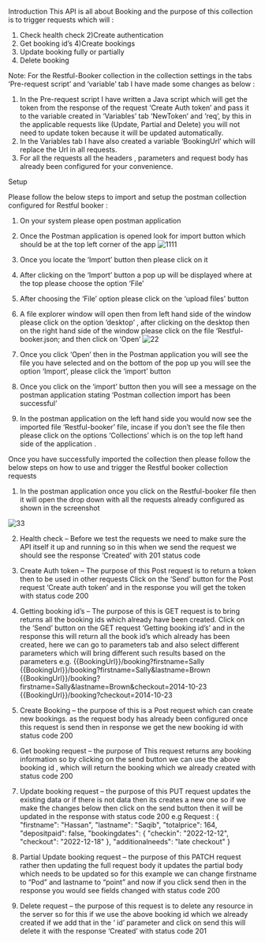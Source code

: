 Introduction
This API is all about Booking  and the purpose of this collection is to trigger requests which will :
1)	Check health check 
2)Create authentication 
3)	Get booking id’s 
4)Create bookings
5)	Update booking fully or partially 
6)	Delete booking   


Note:
 For the Restful-Booker collection in the collection settings in the tabs  ‘Pre-request script’ and ‘variable’ tab I have made some changes as below : 
1) In the Pre-request script I have written a Java script which will get the token from the response of the request ‘Create Auth token’  and pass it to the variable created in ‘Variables’ tab ‘NewToken’ and ‘req’, by this in the applicable requests like (Update, Partial and Delete) you will not need to update token because it will be updated automatically.
2) In the Variables tab I have also created a variable ‘BookingUrl’ which will replace the Url in all requests. 
3) For all the requests all the headers , parameters and request body has already been configured for your convenience. 

Setup 

Please follow the below steps to import and setup the postman collection configured for Restful booker : 
1)	On your system please open postman application
2)	Once the Postman application is opened look for import button which should be at the top left  corner of the app
![1111](https://user-images.githubusercontent.com/111247381/184608371-5b9fd32a-b768-4347-81da-7516f833e6d3.png)


3)	Once you locate the ‘Import’ button then please click on it
4)	After clicking on the ‘Import’ button a pop up will be displayed where at the top please choose the option ‘File’ 
5)	After choosing the ‘File’ option please click on the ‘upload files’ button
6)	 A file explorer window will open then from left hand side of the window please click on the option ‘desktop’ , after clicking on the desktop then on the right hand side of the window please click on the file ‘Restful-booker.json; and then click on ‘Open’
![22](https://user-images.githubusercontent.com/111247381/184608636-5ff2ab3f-707b-4692-9db5-cfeffece3042.png)


8)	Once you click ‘Open’ then in the Postman application you will see the file you have selected and on the bottom of the pop up you will see the option ‘Import’, please click the ‘import’ button
9)	Once you click on the ‘import’ button then you will see a message on the postman application stating ‘Postman collection import has been successful’
10)	In the postman application on the left hand side you would now see the imported file ‘Restful-booker’ file, incase if you don’t see the file then please click on the options ‘Collections’ which is on the top left hand side of the application .


Once you have successfully imported the collection then please follow the below steps on how to use and trigger the Restful booker collection requests
1)	In the postman application once you click on the Restful-booker file then it will open the drop down with all the requests already configured  as shown in the screenshot 

![33](https://user-images.githubusercontent.com/111247381/184609220-8ce620a7-b779-4ea8-b629-72fc008f87f0.png)


2)	Health check – Before we test the requests we need to make sure the API itself it up and running so in this when we send the request we should see the response ‘Created’ with 201 status code

3)	Create Auth token – The purpose of  this Post request is to return a token then to be used in other requests
Click on the ‘Send’ button for the Post request ‘Create auth token’ and in the response you will get the token with status code 200 

4)	Getting booking id’s – The purpose of this is  GET request is to bring returns all the booking ids which already have been created. 
Click on the ‘Send’ button on the GET request ‘Getting booking id’s’ and in the response this will return all the book id’s which already has been created, here we can go to parameters tab and also select different parameters which will bring different such results based on the parameters  e.g. 
{{BookingUrl}}/booking?firstname=Sally
{{BookingUrl}}/booking?firstname=Sally&lastname=Brown
{{BookingUrl}}/booking?firstname=Sally&lastname=Brown&checkout=2014-10-23
{{BookingUrl}}/booking?checkout=2014-10-23

5)	Create Booking – the purpose of this is a Post request which can create new bookings.
as the request body has already been configured once this request is send then in response we get the new booking id with status code 200  

6)	Get booking request – the purpose of This request returns any booking information so by clicking on the send button 
we can use the above booking id , which will return  the booking which we already created with status code 200 

7)	Update booking request – the purpose of this PUT request updates the existing data or if there is not data then its creates a new one  so if we make the changes below then click on the send button then it will be updated in the response with status code 200 e.g 
Request : 
{
    "firstname": "Hassan",
    "lastname": "Saqib",
    "totalprice": 164,
    "depositpaid": false,
    "bookingdates": {
        "checkin": "2022-12-12",
        "checkout": "2022-12-18"
    },
    "additionalneeds": "late checkout"
} 


8)	Partial Update booking request – the purpose of  this PATCH request rather then updating the full request body it updates the partial body which needs to be updated so for this example we can change firstname  to “Pod” and lastname to “point” and now if you click send then in the response you would see fields changed with status code 200 

9)	Delete request – the purpose of this request is to delete any resource in the server so for this if we use the above booking id which we already created if we add that in the ‘ id’ parameter  and click on send this will delete it with the response ‘Created’ with status code 201











